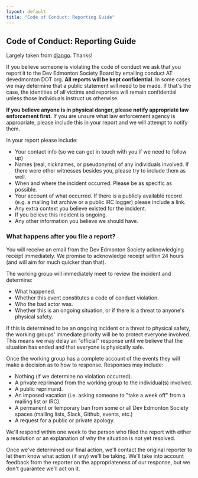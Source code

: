 ```yaml
---
layout: default
title: "Code of Conduct: Reporting Guide"
---
```


Code of Conduct: Reporting Guide
--------------------------------

Largely taken from [django](https://www.djangoproject.com/conduct/reporting/). Thanks!

If you believe someone is violating the code of conduct we ask that you report it to the Dev Edmonton Society Board by emailing conduct AT devedmonton DOT org. **All reports will be kept confidential.** In some cases we may determine that a public statement will need to be made. If that's the case, the identities of all victims and reporters will remain confidential unless those individuals instruct us otherwise.

**If you believe anyone is in physical danger, please notify appropriate law enforcement first.** If you are unsure what law enforcement agency is appropriate, please include this in your report and we will attempt to notify them.

In your report please include:

*   Your contact info (so we can get in touch with you if we need to follow up)
*   Names (real, nicknames, or pseudonyms) of any individuals involved. If there were other witnesses besides you, please try to include them as well.
*   When and where the incident occurred. Please be as specific as possible.
*   Your account of what occurred. If there is a publicly available record (e.g. a mailing list archive or a public IRC logger) please include a link.
*   Any extra context you believe existed for the incident.
*   If you believe this incident is ongoing.
*   Any other information you believe we should have.

### What happens after you file a report?

You will receive an email from the Dev Edmonton Society acknowledging receipt immediately. We promise to acknowledge receipt within 24 hours (and will aim for much quicker than that).

The working group will immediately meet to review the incident and determine:

*   What happened.
*   Whether this event constitutes a code of conduct violation.
*   Who the bad actor was.
*   Whether this is an ongoing situation, or if there is a threat to anyone's physical safety.

If this is determined to be an ongoing incident or a threat to physical safety, the working groups' immediate priority will be to protect everyone involved. This means we may delay an "official" response until we believe that the situation has ended and that everyone is physically safe.

Once the working group has a complete account of the events they will make a decision as to how to response. Responses may include:

*   Nothing (if we determine no violation occurred).
*   A private reprimand from the working group to the individual(s) involved.
*   A public reprimand.
*   An imposed vacation (i.e. asking someone to "take a week off" from a mailing list or IRC).
*   A permanent or temporary ban from some or all Dev Edmonton Society spaces (mailing lists, Slack, Github, events, etc.)
*   A request for a public or private apology.

We'll respond within one week to the person who filed the report with either a resolution or an explanation of why the situation is not yet resolved.

Once we've determined our final action, we'll contact the original reporter to let them know what action (if any) we'll be taking. We'll take into account feedback from the reporter on the appropriateness of our response, but we don't guarantee we'll act on it.

